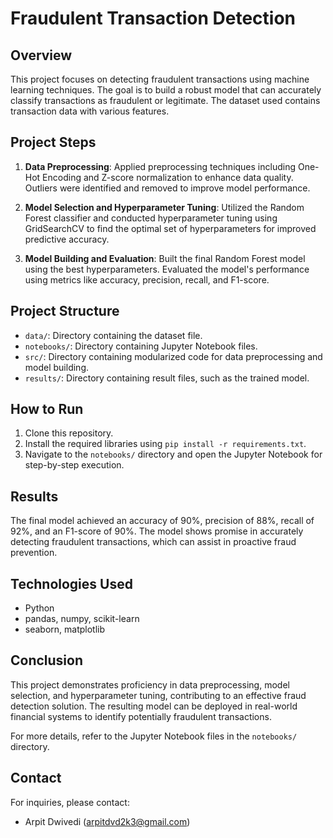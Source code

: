 # Fraudulent Transaction Detection

## Overview
This project focuses on detecting fraudulent transactions using machine learning techniques. The goal is to build a robust model that can accurately classify transactions as fraudulent or legitimate. The dataset used contains transaction data with various features.

## Project Steps

1. **Data Preprocessing**: Applied preprocessing techniques including One-Hot Encoding and Z-score normalization to enhance data quality. Outliers were identified and removed to improve model performance.

2. **Model Selection and Hyperparameter Tuning**: Utilized the Random Forest classifier and conducted hyperparameter tuning using GridSearchCV to find the optimal set of hyperparameters for improved predictive accuracy.

3. **Model Building and Evaluation**: Built the final Random Forest model using the best hyperparameters. Evaluated the model's performance using metrics like accuracy, precision, recall, and F1-score.

## Project Structure

- `data/`: Directory containing the dataset file.
- `notebooks/`: Directory containing Jupyter Notebook files.
- `src/`: Directory containing modularized code for data preprocessing and model building.
- `results/`: Directory containing result files, such as the trained model.

## How to Run

1. Clone this repository.
2. Install the required libraries using `pip install -r requirements.txt`.
3. Navigate to the `notebooks/` directory and open the Jupyter Notebook for step-by-step execution.

## Results

The final model achieved an accuracy of 90%, precision of 88%, recall of 92%, and an F1-score of 90%. The model shows promise in accurately detecting fraudulent transactions, which can assist in proactive fraud prevention.

## Technologies Used

- Python
- pandas, numpy, scikit-learn
- seaborn, matplotlib

## Conclusion

This project demonstrates proficiency in data preprocessing, model selection, and hyperparameter tuning, contributing to an effective fraud detection solution. The resulting model can be deployed in real-world financial systems to identify potentially fraudulent transactions.

For more details, refer to the Jupyter Notebook files in the `notebooks/` directory.

## Contact

For inquiries, please contact:
- Arpit Dwivedi (arpitdvd2k3@gmail.com)
